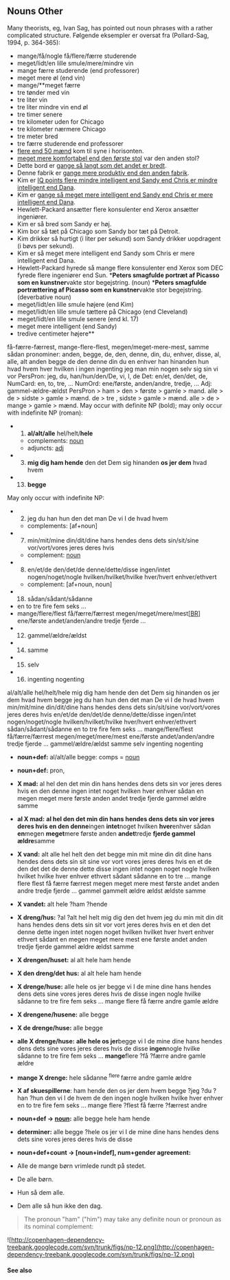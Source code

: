 ## Nouns Other ##

Many theorists, eg, Ivan Sag, has pointed out noun phrases with a rather complicated structure. Følgende eksempler er oversat fra (Pollard-Sag, 1994, p. 364-365):

  * mange/få/nogle få/flere/færre studerende
  * meget/lidt/en lille smule/mere/mindre vin
  * mange færre studerende (end professorer)
  * meget mere øl (end vin)
  * mange/**meget færre
  * tre tønder med vin
  * tre liter vin
  * tre liter mindre vin end øl
  * tre timer senere
  * tre kilometer uden for Chicago
  * tre kilometer nærmere Chicago
  * tre meter bred
  * tre færre studerende end professorer
  * [flere end 50 mænd](Mange.md) kom til syne i horisonten.
  * [meget mere komfortabel end den første stol](Hvor.md) var den anden stol?
  * Dette bord er [gange så langt som det andet er bredt](tre.md).
  * Denne fabrik er [gange mere produktiv end den anden fabrik](mange.md).
  * Kim er [IQ points flere mindre intelligent end Sandy end Chris er mindre intelligent end Dana](50.md).
  * Kim er [gange så meget mere intelligent end Sandy end Chris er mere intelligent end Dana](tre.md).
  * Hewlett-Packard ansætter flere konsulenter end Xerox ansætter ingeniører.
  * Kim er så bred som Sandy er høj.
  * Kim bor så tæt på Chicago som Sandy bor tæt på Detroit.
  * Kim drikker så hurtigt (i liter per sekund) som Sandy drikker uopdragent (i bøvs per sekund).
  * Kim er så meget mere intelligent end Sandy som Chris er mere intelligent end Dana.
  * Hewlett-Packard hyrede så mange flere konsulenter end Xerox som DEC fyrede flere ingeniører end Sun.
  ***Peters smagfulde portræt af Picasso som en kunstner**vakte stor begejstring. (noun)
  ***Peters smagfulde portrættering af Picasso som en kunstner**vakte stor begejstring. (deverbative noun)
  * meget/lidt/en lille smule højere (end Kim)
  * meget/lidt/en lille smule tættere på Chicago (end Cleveland)
  * meget/lidt/en lille smule senere (end kl. 17)
  * meget mere intelligent (end Sandy)
  * tredive centimeter højere**

få-færre-færrest, mange-flere-flest, megen/meget-mere-mest, samme sådan pronominer: anden, begge, de, den, denne, din, du, enhver, disse, al, alle, alt anden begge de den denne din du en enhver han hinanden hun hvad hvem hver hvilken i ingen ingenting jeg man min nogen selv sig sin vi vor PersPron: jeg, du, han/hun/den/De, vi, I, de Det: en/et, den/det, de, NumCard: en, to, tre, ... NumOrd: ene/første, anden/andre, tredje, ... Adj: gammel-ældre-ældst PersPron &gt; ham &gt; den &gt; første &gt; gamle &gt; mand. alle &gt; de &gt; sidste &gt; gamle &gt; mænd. de &gt; tre , sidste &gt; gamle &gt; mænd. alle &gt; de &gt; mange &gt; gamle &gt; mænd. May occur with definite NP (bold); may only occur with indefinite NP (roman):

  * 1. **al/alt/alle** hel/helt/**hele**
    * complements: [noun](noun.md)
    * adjuncts: [adj](adj.md)
  * 3. **mig dig ham hende** den det Dem sig hinanden **os jer dem** hvad hvem
  * 13. **begge**

May only occur with indefinite NP:

  * 2. jeg du han hun den det man De vi I de hvad hvem
    * complements: [af+noun]
  * 7. min/mit/mine din/dit/dine hans hendes dens dets sin/sit/sine vor/vort/vores jeres deres hvis
    * complement: [noun](noun.md)
  * 8. en/et/de den/det/de denne/dette/disse ingen/intet nogen/noget/nogle hvilken/hvilket/hvilke hver/hvert enhver/ethvert
    * complement: [af+noun, noun]
  * 18. sådan/sådant/sådanne
  * en to tre fire fem seks ...
  * mange/flere/flest få/færre/færrest megen/meget/mere/mest[[BR](BR.md)] ene/første andet/anden/andre tredje fjerde ...
  * 12. gammel/ældre/ældst
  * 14. samme
  * 15. selv
  * 16. ingenting nogenting

al/alt/alle hel/helt/hele mig dig ham hende den det Dem sig hinanden os jer dem hvad hvem begge jeg du han hun den det man De vi I de hvad hvem min/mit/mine din/dit/dine hans hendes dens dets sin/sit/sine vor/vort/vores jeres deres hvis en/et/de den/det/de denne/dette/disse ingen/intet nogen/noget/nogle hvilken/hvilket/hvilke hver/hvert enhver/ethvert sådan/sådant/sådanne en to tre fire fem seks ... mange/flere/flest få/færre/færrest megen/meget/mere/mest ene/første andet/anden/andre tredje fjerde ... gammel/ældre/ældst samme selv ingenting nogenting

  * **noun+def:** al/alt/alle begge: comps = [noun](noun.md)
  * **noun+def:** pron,

  * **X mad:** al hel den det min din hans hendes dens dets sin vor jeres deres hvis en den denne ingen intet noget hvilken hver enhver sådan en megen meget mere første anden andet tredje fjerde gammel ældre samme
  * **al X mad:** **al hel den det min din hans hendes dens dets sin vor jeres deres hvis en den denne**ingen **intet**noget hvilken **hver**enhver sådan **en**megen **meget**mere første anden **andet**tredje **fjerde gammel ældre**samme
  * **X vand:** alt alle hel helt den det begge min mit mine din dit dine hans hendes dens dets sin sit sine vor vort vores jeres deres hvis en et de den det det de denne dette disse ingen intet nogen noget nogle hvilken hvilket hvilke hver enhver ethvert sådant sådanne en to tre ... mange flere flest få færre færrest megen meget mere mest første andet anden andre tredje fjerde ... gammel gammelt ældre ældst ældste samme
  * **X vandet:** alt hele ?ham ?hende
  * **X dreng/hus:** ?al ?alt hel helt mig dig den det hvem jeg du min mit din dit hans hendes dens dets sin sit vor vort jeres deres hvis en et den det denne dette ingen intet nogen noget hvilken hvilket hver hvert enhver ethvert sådant en megen meget mere mest ene første andet anden tredje fjerde gammel ældre ældst samme
  * **X drengen/huset:** al alt hele ham hende
  * **X den dreng/det hus:** al alt hele ham hende
  * **X drenge/huse:** alle hele os jer begge vi I de mine dine hans hendes dens dets sine vores jeres deres hvis de disse ingen nogle hvilke sådanne to tre fire fem seks ... mange flere få færre andre gamle ældre
  * **X drengene/husene:** alle begge
  * **X de drenge/huse:** alle begge
  * **alle X drenge/huse:** **alle hele os jer**begge vi I de mine dine hans hendes dens dets sine vores jeres deres hvis de disse **ingen**nogle hvilke sådanne to tre fire fem seks ... **mange**flere ?få ?færre andre gamle ældre
  * **mange X drenge:** hele sådanne <sup>flere </sup>færre andre gamle ældre
  * **X af skuespillerne**: ham hende den os jer dem hvem begge ?jeg ?du ?han ?hun den vi I de hvem de den ingen nogle hvilken hvilke hver enhver en to tre fire fem seks ... mange flere ?flest få færre ?færrest andre
  * **noun+def -&gt; [noun](noun.md):** alle begge hele ham hende
  * **determiner:** alle begge ?hele os jer vi I de mine dine hans hendes dens dets sine vores jeres deres hvis de disse
  * **noun+def+count -&gt; [noun+indef], num+gender agreement:**

  * Alle de mange børn vrimlede rundt på stedet.
  * De alle børn.
  * Hun så dem alle.
  * Dem alle så hun ikke den dag.

> The pronoun "ham" ("him") may take any definite noun or pronoun as its nominal complement:

![http://copenhagen-dependency-treebank.googlecode.com/svn/trunk/figs/np-12.png](http://copenhagen-dependency-treebank.googlecode.com/svn/trunk/figs/np-12.png)


#### See also ####

